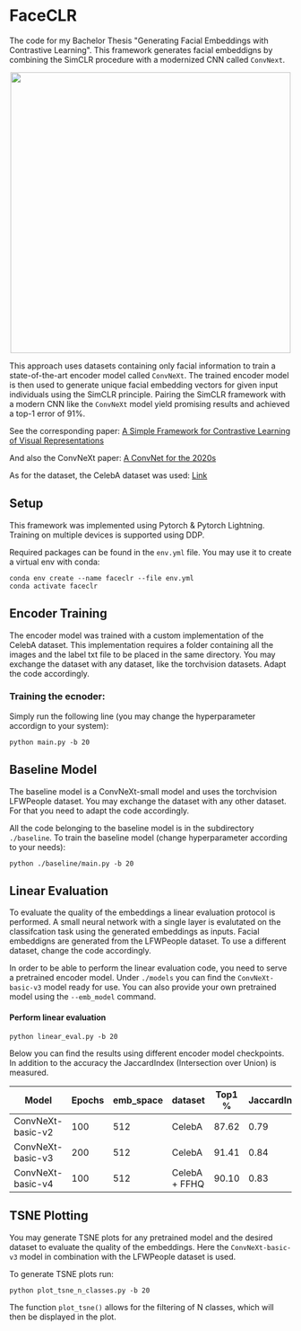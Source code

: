 # FaceCLR

The code for my Bachelor Thesis "Generating Facial Embeddings with Contrastive Learning". This framework generates facial embeddigns by combining the SimCLR procedure with a modernized CNN called `ConvNext`.


<p align="center">
  <img src="https://blogger.googleusercontent.com/img/b/R29vZ2xl/AVvXsEjYoytcASjUsD6ADwOKGUeefo8jyqKgSpSsDV9K3mk7qPSVFGoUnNiHVWr7oHmXHDVb_RbpSasgVZAZpiGcc0_mT4bj2ny11Pa95Y5U5FgFPP0RV3yZOm31gff1HjZvqpzHTKYSP64EozHS/s640/image4.gif" width="500"/>
</p>

This approach uses datasets containing only facial information to train a state-of-the-art encoder model called `ConvNeXt`.  The trained encoder model is then used to generate unique facial embedding vectors for given input individuals using the SimCLR principle. 
Pairing the SimCLR framework with a modern CNN like the `ConvNeXt` model yield promising results and achieved a top-1 error of 91%.

See the corresponding paper: [A Simple Framework for Contrastive Learning of Visual Representations](https://arxiv.org/abs/2002.05709)

And also the ConvNeXt paper: [A ConvNet for the 2020s](https://arxiv.org/abs/2201.03545)

As for the dataset, the CelebA dataset was used: [Link](https://mmlab.ie.cuhk.edu.hk/projects/CelebA.html)
## Setup

This framework was implemented using Pytorch & Pytorch Lightning. Training on multiple devices is supported using DDP.

Required packages can be found in the ```env.yml``` file. You may use it to create a virtual env with conda:

```
conda env create --name faceclr --file env.yml
conda activate faceclr
```

## Encoder Training

The encoder model was trained with a custom implementation of the CelebA dataset. This implementation requires a folder containing all the images and the label txt file to be placed in the same directory.
You may exchange the dataset with any dataset, like the torchvision datasets. Adapt the code accordingly.

### Training the ecnoder:

Simply run the following line (you may change the hyperparameter accordign to your system):


```
python main.py -b 20
```

## Baseline Model

The baseline model is a ConvNeXt-small model and uses the torchvision LFWPeople dataset. You may exchange the dataset with any other dataset. For that you need to adapt the code accordingly.

All the code belonging to the baseline model is in the subdirectory ```./baseline```.
To train the baseline model (change hyperparameter according to your needs):
```
python ./baseline/main.py -b 20
```


## Linear Evaluation

To evaluate the quality of the embeddings a linear evaluation protocol is performed. A small neural network with a single layer is evalutated on the classifcation task using the generated embeddings as inputs.
Facial embeddigns are generated from the LFWPeople dataset. To use a different dataset, change the code accordingly.

In order to be able to perform the linear evaluation code, you need to serve a pretrained encoder model. Under ```./models``` you can find the ```ConvNeXt-basic-v3``` model ready for use. You can also provide your own pretrained model using the 
```--emb_model``` command.


#### Perform linear evaluation

```
python linear_eval.py -b 20
```



Below you can find the results using different encoder model checkpoints. In addition to the accuracy the JaccardIndex (Intersection over Union) is measured.



| Model         | Epochs | emb_space | dataset  |  Top1 % | JaccardIndex |
|---------------|---------|------------|---------|---------|-----------|
| ConvNeXt-basic-v2 | 100   | 512       | CelebA       | 87.62   | 0.79  |
| ConvNeXt-basic-v3 | 200 | 512         | CelebA       | 91.41   | 0.84 |
| ConvNeXt-basic-v4 | 100  | 512        |CelebA + FFHQ | 90.10    | 0.83 |


## TSNE Plotting

You may generate TSNE plots for any pretrained model and the desired dataset to evaluate the quality of the embeddings.
Here the ```ConvNeXt-basic-v3``` model in combination with the LFWPeople dataset is used.

To generate TSNE plots run:
```
python plot_tsne_n_classes.py -b 20
```

The function ```plot_tsne()``` allows for the filtering of N classes, which will then be displayed in the plot.



